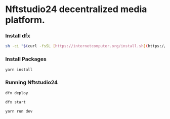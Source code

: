 # Nftstudio24 decentralized media platform.

### Install dfx

```sh
sh -ci "$(curl -fsSL [https://internetcomputer.org/install.sh](https://internetcomputer.org/install.sh))"
```

### Install Packages

```bash
yarn install
```

### Running Nftstudio24

```bash
dfx deploy

dfx start 

yarn run dev
```
